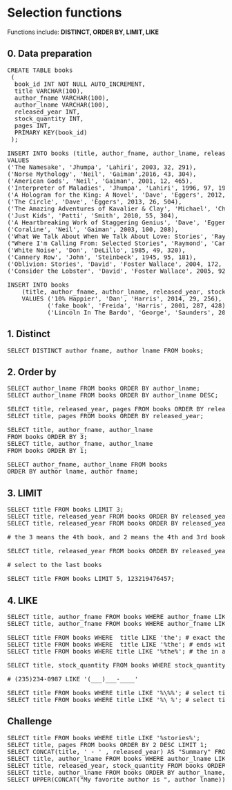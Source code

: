 # Selection functions

Functions include: **DISTINCT, ORDER BY, LIMIT, LIKE**

## 0. Data preparation

<pre>
CREATE TABLE books
 (
  book_id INT NOT NULL AUTO_INCREMENT,
  title VARCHAR(100),
  author_fname VARCHAR(100),
  author_lname VARCHAR(100),
  released_year INT,
  stock_quantity INT,
  pages INT,
  PRIMARY KEY(book_id)
 );

INSERT INTO books (title, author_fname, author_lname, released_year, stock_quantity, pages)
VALUES
('The Namesake', 'Jhumpa', 'Lahiri', 2003, 32, 291),
('Norse Mythology', 'Neil', 'Gaiman',2016, 43, 304),
('American Gods', 'Neil', 'Gaiman', 2001, 12, 465),
('Interpreter of Maladies', 'Jhumpa', 'Lahiri', 1996, 97, 198),
('A Hologram for the King: A Novel', 'Dave', 'Eggers', 2012, 154, 352),
('The Circle', 'Dave', 'Eggers', 2013, 26, 504),
('The Amazing Adventures of Kavalier & Clay', 'Michael', 'Chabon', 2000, 68, 634),
('Just Kids', 'Patti', 'Smith', 2010, 55, 304),
('A Heartbreaking Work of Staggering Genius', 'Dave', 'Eggers', 2001, 104, 437),
('Coraline', 'Neil', 'Gaiman', 2003, 100, 208),
('What We Talk About When We Talk About Love: Stories', 'Raymond', 'Carver', 1981, 23, 176),
("Where I'm Calling From: Selected Stories", 'Raymond', 'Carver', 1989, 12, 526),
('White Noise', 'Don', 'DeLillo', 1985, 49, 320),
('Cannery Row', 'John', 'Steinbeck', 1945, 95, 181),
('Oblivion: Stories', 'David', 'Foster Wallace', 2004, 172, 329),
('Consider the Lobster', 'David', 'Foster Wallace', 2005, 92, 343);

INSERT INTO books
    (title, author_fname, author_lname, released_year, stock_quantity, pages)
    VALUES ('10% Happier', 'Dan', 'Harris', 2014, 29, 256),
           ('fake_book', 'Freida', 'Harris', 2001, 287, 428),
           ('Lincoln In The Bardo', 'George', 'Saunders', 2017, 1000, 367);
</pre>

## 1. Distinct

<pre>SELECT DISTINCT author_fname, author_lname FROM books;</pre>

## 2. Order by

<pre>SELECT author_lname FROM books ORDER BY author_lname;
SELECT author_lname FROM books ORDER BY author_lname DESC;

SELECT title, released_year, pages FROM books ORDER BY released_year;
SELECT title, pages FROM books ORDER BY released_year;

SELECT title, author_fname, author_lname
FROM books ORDER BY 3;
SELECT title, author_fname, author_lname
FROM books ORDER BY 1;

SELECT author_fname, author_lname FROM books
ORDER BY author_lname, author_fname;</pre>

## 3. LIMIT

<pre>SELECT title FROM books LIMIT 3;
SELECT title, released_year FROM books ORDER BY released_year DESC LIMIT 5;
SELECT title, released_year FROM books ORDER BY released_year DESC LIMIT 0,3;

# the 3 means the 4th book, and 2 means the 4th and 3rd books

SELECT title, released_year FROM books ORDER BY released_year DESC LIMIT 3,2;

# select to the last books

SELECT title FROM books LIMIT 5, 123219476457;</pre>

## 4. LIKE

<pre>SELECT title, author_fname FROM books WHERE author_fname LIKE '%da%';
SELECT title, author_fname FROM books WHERE author_fname LIKE 'da%'; # starts with "da"

SELECT title FROM books WHERE  title LIKE 'the'; # exact the
SELECT title FROM books WHERE  title LIKE '%the'; # ends with the
SELECT title FROM books WHERE title LIKE '%the%'; # the in any where

SELECT title, stock_quantity FROM books WHERE stock_quantity LIKE '____'; # four digits

# (235)234-0987 LIKE '(___)___-____'

SELECT title FROM books WHERE title LIKE '%\%%'; # select title has "%"
SELECT title FROM books WHERE title LIKE '%\_%'; # select title has "_" </pre>

## Challenge

<pre>SELECT title FROM books WHERE title LIKE '%stories%';
SELECT title, pages FROM books ORDER BY 2 DESC LIMIT 1;
SELECT CONCAT(title, ' - ' , released_year) AS "Summary" FROM books ORDER BY released_year DESC LIMIT 3;
SELECT title, author_lname FROM books WHERE author_lname LIKE '% %';
SELECT title, released_year, stock_quantity FROM books ORDER BY stock_quantity LIMIT 3;
SELECT title, author_lname FROM books ORDER BY author_lname, title;
SELECT UPPER(CONCAT("My favorite author is ", author_lname)) AS "YELL" FROM books ORDER BY author_lname;</pre>

